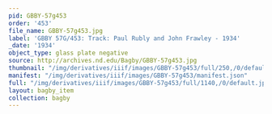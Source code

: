 ```yaml
---
pid: GBBY-57g453
order: '453'
file_name: GBBY-57g453.jpg
label: 'GBBY 57G/453: Track: Paul Rubly and John Frawley - 1934'
_date: '1934'
object_type: glass plate negative
source: http://archives.nd.edu/Bagby/GBBY-57g453.jpg
thumbnail: "/img/derivatives/iiif/images/GBBY-57g453/full/250,/0/default.jpg"
manifest: "/img/derivatives/iiif/images/GBBY-57g453/manifest.json"
full: "/img/derivatives/iiif/images/GBBY-57g453/full/1140,/0/default.jpg"
layout: bagby_item
collection: bagby
---
```

